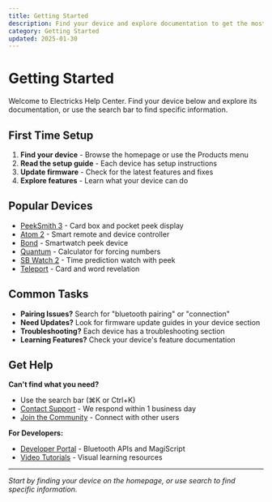 ```yaml
---
title: Getting Started
description: Find your device and explore documentation to get the most out of Electricks
category: Getting Started
updated: 2025-01-30
---
```


# Getting Started

Welcome to Electricks Help Center. Find your device below and explore its documentation, or use the search bar to find specific information.

## First Time Setup

1. **Find your device** - Browse the homepage or use the Products menu
2. **Read the setup guide** - Each device has setup instructions
3. **Update firmware** - Check for the latest features and fixes
4. **Explore features** - Learn what your device can do

## Popular Devices

- [PeekSmith 3](/docs/peeksmith-3) - Card box and pocket peek display
- [Atom 2](/docs/atom-remote) - Smart remote and device controller
- [Bond](/docs/bond) - Smartwatch peek device
- [Quantum](/docs/quantum) - Calculator for forcing numbers
- [SB Watch 2](/docs/sb-watch-2) - Time prediction watch with peek
- [Teleport](/docs/teleport) - Card and word revelation

## Common Tasks

- **Pairing Issues?** Search for "bluetooth pairing" or "connection"
- **Need Updates?** Look for firmware update guides in your device section
- **Troubleshooting?** Each device has a troubleshooting section
- **Learning Features?** Check your device's feature documentation

## Get Help

**Can't find what you need?**
- Use the search bar (⌘K or Ctrl+K)
- [Contact Support](/contact) - We respond within 1 business day
- [Join the Community](https://www.facebook.com/groups/electricks) - Connect with other users

**For Developers:**
- [Developer Portal](https://developers.electricks.info) - Bluetooth APIs and MagiScript
- [Video Tutorials](https://watch.electricks.info) - Visual learning resources

---

*Start by finding your device on the homepage, or use search to find specific information.*
